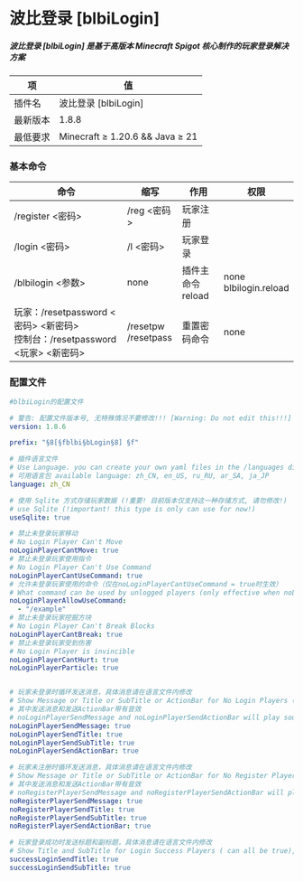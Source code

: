 # 波比登录 [blbiLogin]

##### 波比登录 [blbiLogin] 是基于高版本 Minecraft Spigot 核心制作的玩家登录解决方案

| 项       | 值                              |
| -------- | ------------------------------- |
| 插件名   | 波比登录 [blbiLogin]            |
| 最新版本 | 1.8.8                           |
| 最低要求 | Minecraft ≥ 1.20.6 && Java ≥ 21 |

### 基本命令

| 命令                                                         | 缩写                     | 作用                   | 权限                       |
| ------------------------------------------------------------ | ------------------------ | ---------------------- | -------------------------- |
| /register <密码>                                             | /reg <密码>              | 玩家注册               |                            |
| /login <密码>                                                | /l <密码>                | 玩家登录               |                            |
| /blbilogin <参数>                                            | none                     | 插件主命令<br />reload | none<br />blbilogin.reload |
| 玩家：/resetpassword <密码> <新密码><br />控制台：/resetpassword <玩家> <新密码> | /resetpw<br />/resetpass | 重置密码命令           | none                       |

### 配置文件

```yaml
#blbiLogin的配置文件

# 警告: 配置文件版本号, 无特殊情况不要修改!!! [Warning: Do not edit this!!!]
version: 1.8.6

prefix: "§8[§fblbi§bLogin§8] §f"

# 插件语言文件
# Use Language. you can create your own yaml files in the /languages directory
# 可用语言包 available language: zh_CN, en_US, ru_RU, ar_SA, ja_JP
language: zh_CN

# 使用 Sqlite 方式存储玩家数据 (!重要! 目前版本仅支持这一种存储方式, 请勿修改!)
# use Sqlite (!important! this type is only can use for now!)
useSqlite: true

# 禁止未登录玩家移动
# No Login Player Can't Move
noLoginPlayerCantMove: true
# 禁止未登录玩家使用指令
# No Login Player Can't Use Command
noLoginPlayerCantUseCommand: true
# 允许未登录玩家使用的命令（仅在noLoginPlayerCantUseCommand = true时生效）
# What command can be used by unlogged players (only effective when noLoginPlayerCantUseCommand = true)
noLoginPlayerAllowUseCommand:
  - "/example"
# 禁止未登录玩家挖掘方块
# No Login Player Can't Break Blocks
noLoginPlayerCantBreak: true
# 禁止未登录玩家受到伤害
# No Login Player is invincible
noLoginPlayerCantHurt: true
noLoginPlayerParticle: true


# 玩家未登录时循环发送消息，具体消息请在语言文件内修改
# Show Message or Title or SubTitle or ActionBar for No Login Players ( can all be true), please modify in your language file.
# 其中发送消息和发送ActionBar带有音效
# noLoginPlayerSendMessage and noLoginPlayerSendActionBar will play sound :p very good!!!
noLoginPlayerSendMessage: true
noLoginPlayerSendTitle: true
noLoginPlayerSendSubTitle: true
noLoginPlayerSendActionBar: true

# 玩家未注册时循环发送消息，具体消息请在语言文件内修改
# Show Message or Title or SubTitle or ActionBar for No Register Players ( can all be true), please modify in your language file.
# 其中发送消息和发送ActionBar带有音效
# noRegisterPlayerSendMessage and noRegisterPlayerSendActionBar will play sound :p very good!!!
noRegisterPlayerSendMessage: true
noRegisterPlayerSendTitle: true
noRegisterPlayerSendSubTitle: true
noRegisterPlayerSendActionBar: true

# 玩家登录成功时发送标题和副标题，具体消息请在语言文件内修改
# Show Title and SubTitle for Login Success Players ( can all be true), please modify in your language file.
successLoginSendTitle: true
successLoginSendSubTitle: true

```

